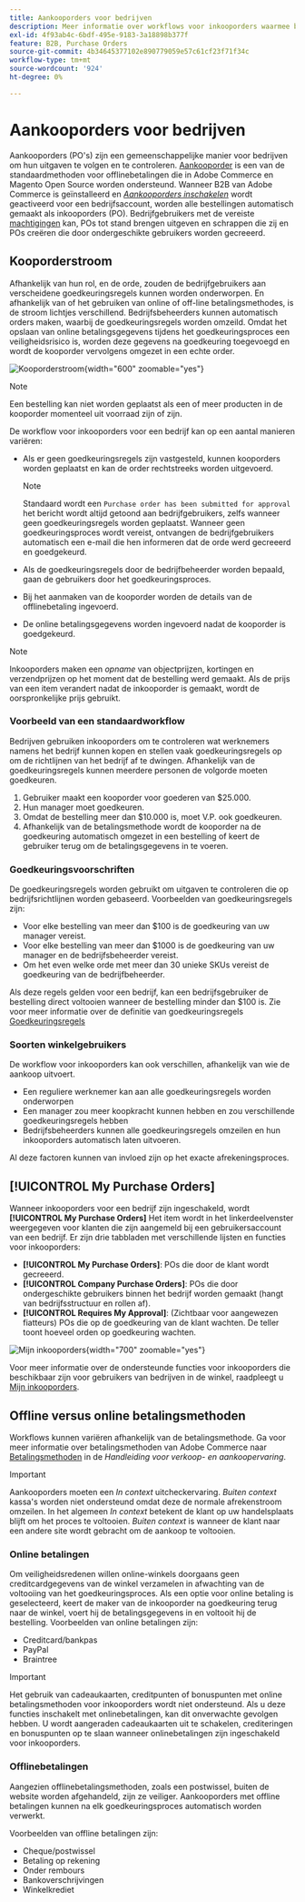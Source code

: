 ```yaml
---
title: Aankooporders voor bedrijven
description: Meer informatie over workflows voor inkooporders waarmee bedrijven hun uitgaven kunnen bijhouden en controleren.
exl-id: 4f93ab4c-6bdf-495e-9183-3a18898b377f
feature: B2B, Purchase Orders
source-git-commit: 4b34645377102e890779059e57c61cf23f71f34c
workflow-type: tm+mt
source-wordcount: '924'
ht-degree: 0%

---
```


# Aankooporders voor bedrijven

Aankooporders (PO&#39;s) zijn een gemeenschappelijke manier voor bedrijven om hun uitgaven te volgen en te controleren. [Aankooporder](../stores-purchase/purchase-order.md) is een van de standaardmethoden voor offlinebetalingen die in Adobe Commerce en Magento Open Source worden ondersteund. Wanneer B2B van Adobe Commerce is geïnstalleerd en [_Aankooporders inschakelen_](account-company-manage.md#advanced-settings) wordt geactiveerd voor een bedrijfsaccount, worden alle bestellingen automatisch gemaakt als inkooporders (PO). Bedrijfgebruikers met de vereiste [machtigingen](account-company-roles-permissions.md) kan, POs tot stand brengen uitgeven en schrappen die zij en POs creëren die door ondergeschikte gebruikers worden gecreeerd.

## Kooporderstroom

Afhankelijk van hun rol, en de orde, zouden de bedrijfgebruikers aan verscheidene goedkeuringsregels kunnen worden onderworpen. En afhankelijk van of het gebruiken van online of off-line betalingsmethodes, is de stroom lichtjes verschillend. Bedrijfsbeheerders kunnen automatisch orders maken, waarbij de goedkeuringsregels worden omzeild. Omdat het opslaan van online betalingsgegevens tijdens het goedkeuringsproces een veiligheidsrisico is, worden deze gegevens na goedkeuring toegevoegd en wordt de kooporder vervolgens omgezet in een echte order.

![Kooporderstroom](./assets/purchase-order-flow.png){width="600" zoomable="yes"}

>[!NOTE]
>
>Een bestelling kan niet worden geplaatst als een of meer producten in de kooporder momenteel uit voorraad zijn of zijn.

De workflow voor inkooporders voor een bedrijf kan op een aantal manieren variëren:

- Als er geen goedkeuringsregels zijn vastgesteld, kunnen kooporders worden geplaatst en kan de order rechtstreeks worden uitgevoerd.

  >[!NOTE]
  >
  >Standaard wordt een `Purchase order has been submitted for approval` het bericht wordt altijd getoond aan bedrijfgebruikers, zelfs wanneer geen goedkeuringsregels worden geplaatst. Wanneer geen goedkeuringsproces wordt vereist, ontvangen de bedrijfgebruikers automatisch een e-mail die hen informeren dat de orde werd gecreeerd en goedgekeurd.

- Als de goedkeuringsregels door de bedrijfbeheerder worden bepaald, gaan de gebruikers door het goedkeuringsproces.
- Bij het aanmaken van de kooporder worden de details van de offlinebetaling ingevoerd.
- De online betalingsgegevens worden ingevoerd nadat de kooporder is goedgekeurd.

>[!NOTE]
>
>Inkooporders maken een _opname_ van objectprijzen, kortingen en verzendprijzen op het moment dat de bestelling werd gemaakt. Als de prijs van een item verandert nadat de inkooporder is gemaakt, wordt de oorspronkelijke prijs gebruikt.

### Voorbeeld van een standaardworkflow

Bedrijven gebruiken inkooporders om te controleren wat werknemers namens het bedrijf kunnen kopen en stellen vaak goedkeuringsregels op om de richtlijnen van het bedrijf af te dwingen. Afhankelijk van de goedkeuringsregels kunnen meerdere personen de volgorde moeten goedkeuren.

1. Gebruiker maakt een kooporder voor goederen van $25.000.
1. Hun manager moet goedkeuren.
1. Omdat de bestelling meer dan $10.000 is, moet V.P. ook goedkeuren.
1. Afhankelijk van de betalingsmethode wordt de kooporder na de goedkeuring automatisch omgezet in een bestelling of keert de gebruiker terug om de betalingsgegevens in te voeren.

### Goedkeuringsvoorschriften

De goedkeuringsregels worden gebruikt om uitgaven te controleren die op bedrijfsrichtlijnen worden gebaseerd. Voorbeelden van goedkeuringsregels zijn:

- Voor elke bestelling van meer dan $100 is de goedkeuring van uw manager vereist.
- Voor elke bestelling van meer dan $1000 is de goedkeuring van uw manager en de bedrijfsbeheerder vereist.
- Om het even welke orde met meer dan 30 unieke SKUs vereist de goedkeuring van de bedrijfbeheerder.

Als deze regels gelden voor een bedrijf, kan een bedrijfsgebruiker de bestelling direct voltooien wanneer de bestelling minder dan $100 is. Zie voor meer informatie over de definitie van goedkeuringsregels [Goedkeuringsregels](account-dashboard-approval-rules.md)

### Soorten winkelgebruikers

De workflow voor inkooporders kan ook verschillen, afhankelijk van wie de aankoop uitvoert.

- Een reguliere werknemer kan aan alle goedkeuringsregels worden onderworpen
- Een manager zou meer koopkracht kunnen hebben en zou verschillende goedkeuringsregels hebben
- Bedrijfsbeheerders kunnen alle goedkeuringsregels omzeilen en hun inkooporders automatisch laten uitvoeren.

Al deze factoren kunnen van invloed zijn op het exacte afrekeningsproces.

## [!UICONTROL My Purchase Orders]

Wanneer inkooporders voor een bedrijf zijn ingeschakeld, wordt **[!UICONTROL My Purchase Orders]** Het item wordt in het linkerdeelvenster weergegeven voor klanten die zijn aangemeld bij een gebruikersaccount van een bedrijf. Er zijn drie tabbladen met verschillende lijsten en functies voor inkooporders:

- **[!UICONTROL My Purchase Orders]**: POs die door de klant wordt gecreeerd.
- **[!UICONTROL Company Purchase Orders]**: POs die door ondergeschikte gebruikers binnen het bedrijf worden gemaakt (hangt van bedrijfsstructuur en rollen af).
- **[!UICONTROL Requires My Approval]**: (Zichtbaar voor aangewezen fiatteurs) POs die op de goedkeuring van de klant wachten. De teller toont hoeveel orden op goedkeuring wachten.

![Mijn inkooporders](./assets/account-dashboard-my-purchase-orders.png){width="700" zoomable="yes"}

Voor meer informatie over de ondersteunde functies voor inkooporders die beschikbaar zijn voor gebruikers van bedrijven in de winkel, raadpleegt u [Mijn inkooporders](account-dashboard-my-purchase-orders.md).

## Offline versus online betalingsmethoden

Workflows kunnen variëren afhankelijk van de betalingsmethode. Ga voor meer informatie over betalingsmethoden van Adobe Commerce naar [Betalingsmethoden](../stores-purchase/payments.md) in de _Handleiding voor verkoop- en aankoopervaring_.

>[!IMPORTANT]
>
>Aankooporders moeten een _In context_ uitcheckervaring. _Buiten context_ kassa&#39;s worden niet ondersteund omdat deze de normale afrekenstroom omzeilen. In het algemeen _In context_ betekent de klant op uw handelsplaats blijft om het proces te voltooien. _Buiten context_ is wanneer de klant naar een andere site wordt gebracht om de aankoop te voltooien.

### Online betalingen

Om veiligheidsredenen willen online-winkels doorgaans geen creditcardgegevens van de winkel verzamelen in afwachting van de voltooiing van het goedkeuringsproces. Als een optie voor online betaling is geselecteerd, keert de maker van de inkooporder na goedkeuring terug naar de winkel, voert hij de betalingsgegevens in en voltooit hij de bestelling. Voorbeelden van online betalingen zijn:

- Creditcard/bankpas
- PayPal
- Braintree

>[!IMPORTANT]
>
>Het gebruik van cadeaukaarten, creditpunten of bonuspunten met online betalingsmethoden voor inkooporders wordt niet ondersteund. Als u deze functies inschakelt met onlinebetalingen, kan dit onverwachte gevolgen hebben. U wordt aangeraden cadeaukaarten uit te schakelen, crediteringen en bonuspunten op te slaan wanneer onlinebetalingen zijn ingeschakeld voor inkooporders.

### Offlinebetalingen

Aangezien offlinebetalingsmethoden, zoals een postwissel, buiten de website worden afgehandeld, zijn ze veiliger. Aankooporders met offline betalingen kunnen na elk goedkeuringsproces automatisch worden verwerkt.

Voorbeelden van offline betalingen zijn:

- Cheque/postwissel
- Betaling op rekening
- Onder rembours
- Bankoverschrijvingen
- Winkelkrediet
